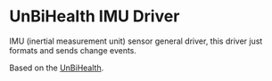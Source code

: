 UnBiHealth IMU Driver
=========

IMU (inertial measurement unit) sensor general driver, this driver just formats and sends change events.

Based on the [UnBiHealth](https://github.com/UnBiHealth/unbihealth-core).
